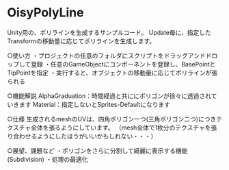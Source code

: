 OisyPolyLine
============

Unity用の、ポリラインを生成するサンプルコード。
Update毎に、指定したTransformの移動量に応じてポリラインを生成します。

○使い方
・プロジェクトの任意のフォルダにスクリプトをドラッグアンドドロップして登録
・任意のGameObjectにコンポーネントを登録し、BasePointとTipPointを指定
・実行すると、オブジェクトの移動量に応じてポリラインが張られる

○機能解説
AlphaGraduation：時間経過と共ににポリゴンが徐々に透過されていきます
Material：指定しないとSprites-Defaultになります

○仕様
生成されるmeshのUVは、四角ポリゴン一つ(三角ポリゴン二つ)につきテクスチャ全体を張るようにしています。
（mesh全体で1枚分のテクスチャを張り合わせるようにしたほうがいいかもしれない・・・）

○展望、課題など
・ポリゴンをさらに分割して綺麗に表示する機能(Subdivision)
・処理の最適化
